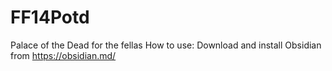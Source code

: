 # FF14Potd
Palace of the Dead for the fellas
How to use:
Download and install Obsidian from https://obsidian.md/
